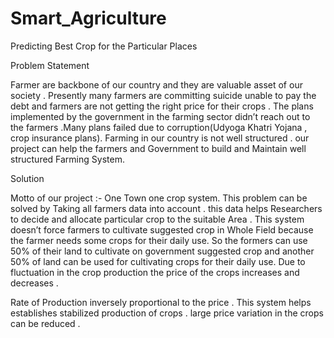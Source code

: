 # Smart_Agriculture
Predicting Best Crop for the Particular Places


Problem Statement

Farmer are backbone of our country and they are valuable asset of our society .
Presently many farmers are committing suicide unable to pay the debt and farmers 
are not getting the right price for their crops .  The plans implemented by the 
government in the farming sector didn’t reach out to the farmers  .Many plans 
failed due to corruption(Udyoga Khatri Yojana , crop insurance plans).
Farming in our country is not well structured . our project can help the 
farmers and Government to build and Maintain well structured Farming System.


Solution

Motto of our project :- One Town one crop system.
This problem can be solved by Taking all farmers data into account  . this data helps
Researchers to decide and allocate particular crop to the suitable Area . 
This system doesn’t force farmers to cultivate suggested crop in Whole Field because 
the farmer needs some crops for their daily use. 
So the formers  can use 50% of their land to cultivate on government suggested crop and 
another 50% of land can be used for cultivating crops for their daily use.
Due to fluctuation in the crop production the price of the crops increases and decreases . 

Rate of Production inversely   proportional to the price . 
This system helps establishes stabilized production of crops . large price variation in the crops can be reduced .
